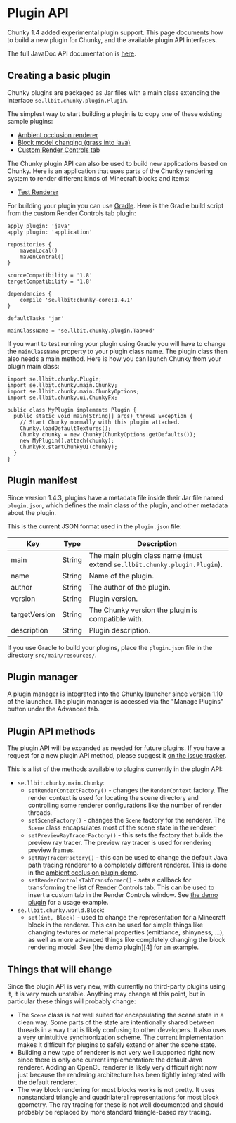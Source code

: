 Plugin API
==========

Chunky 1.4 added experimental plugin support. This page documents how to build a new plugin
for Chunky, and the available plugin API interfaces.

The full JavaDoc API documentation is [here](/api/).


## Creating a basic plugin

Chunky plugins are packaged as Jar files with a main class extending the
interface `se.llbit.chunky.plugin.Plugin`.

The simplest way to start building a plugin is to copy one of
these existing sample plugins:


* [Ambient occlusion renderer][1]
* [Block model changing (grass into lava)][2]
* [Custom Render Controls tab][3]

The Chunky plugin API can also be used to build new applications based on Chunky. Here is
an application that uses parts of the Chunky rendering system to render different kinds of
Minecraft blocks and items:

* [Test Renderer][7]


For building your plugin you can use [Gradle][5]. Here is the Gradle build script from
the custom Render Controls tab plugin:

```
apply plugin: 'java'
apply plugin: 'application'

repositories {
    mavenLocal()
    mavenCentral()
}

sourceCompatibility = '1.8'
targetCompatibility = '1.8'

dependencies {
    compile 'se.llbit:chunky-core:1.4.1'
}

defaultTasks 'jar'

mainClassName = 'se.llbit.chunky.plugin.TabMod'
```

If you want to test running your plugin using Gradle you will have to change the
`mainClassName` property to your plugin class name. The plugin class then also
needs a main method. Here is how you can launch Chunky from your plugin main class:

```
import se.llbit.chunky.Plugin;
import se.llbit.chunky.main.Chunky;
import se.llbit.chunky.main.ChunkyOptions;
import se.llbit.chunky.ui.ChunkyFx;

public class MyPlugin implements Plugin {
  public static void main(String[] args) throws Exception {
    // Start Chunky normally with this plugin attached.
    Chunky.loadDefaultTextures();
    Chunky chunky = new Chunky(ChunkyOptions.getDefaults());
    new MyPlugin().attach(chunky);
    ChunkyFx.startChunkyUI(chunky);
  }
}
```

## Plugin manifest

Since version 1.4.3, plugins have a metadata file inside their Jar file named
`plugin.json`, which defines the main class of the plugin, and other metadata about
the plugin.

This is the current JSON format used in the `plugin.json` file:

Key             | Type    |  Description
----------------|---------------|--------------
main            | String  | The main plugin class name (must extend `se.llbit.chunky.plugin.Plugin`).
name            | String  | Name of the plugin.
author          | String  | The author of the plugin.
version         | String  | Plugin version.
targetVersion   | String  | The Chunky version the plugin is compatible with.
description     | String  | Plugin description.


If you use Gradle to build your plugins, place the `plugin.json` file in the
directory `src/main/resources/`.


## Plugin manager

A plugin manager is integrated into the Chunky launcher since version 1.10 of the launcher.
The plugin manager is accessed via the "Manage Plugins" button under the Advanced tab.


## Plugin API methods

The plugin API will be expanded as needed for future plugins. If you have a
request for a new plugin API method, please suggest it [on the issue tracker][6].

This is a list of the methods available to plugins currently in the plugin API:

* `se.llbit.chunky.main.Chunky`:
    * `setRenderContextFactory()` - changes the `RenderContext` factory.
    The render context is used for  locating the scene directory and
    controlling some renderer configurations like the number of render threads.
    * `setSceneFactory()` - changes the `Scene` factory for the renderer.
    The `Scene` class encapsulates most of the scene state in the renderer.
    * `setPreviewRayTracerFactory()` - this sets the factory that builds
    the preview ray tracer. The preview ray tracer is used for rendering preview
    frames.
    * `setRayTracerFactory()` - this can be used to change the default Java path
    tracing renderer to a completely different renderer. This is done in the
    [ambient occlusion plugin demo][1].
    * `setRenderControlsTabTransformer()` - sets a callback for transforming
    the list of Render Controls tab. This can be used to insert a custom
    tab in the Render Controls window. See [the demo plugin][3] for a usage example.
* `se.llbit.chunky.world.Block`:
    * `set(int, Block)` - used to change the representation for a Minecraft block
    in the renderer. This can be used for simple things like changing textures or
    material properties (emittiance, shinyness, ...), as well as more advanced things like
    completely changing the block rendering model. See [the demo plugin][4] for
    an example.

## Things that will change

Since the plugin API is very new, with currently no third-party plugins using it,
it is very much unstable. Anything may change at this point, but in particular
these things will probably change:

* The `Scene` class is not well suited for encapsulating the scene state in a
  clean way. Some parts of the state are intentionally shared between threads
  in a way that is likely confusing to other developers. It also uses a very
  unintuitive synchronization scheme. The current implementation makes it
  difficult for plugins to safely extend or alter the scene state.
* Building a new type of renderer is not very well supported right now since
  there is only one current implementation: the default Java renderer. Adding
  an OpenCL renderer is likely very difficult right now just because the
  rendering architecture has been tightly integrated with the default renderer.
* The way block rendering for most blocks works is not pretty. It uses
  nonstandard triangle and quadrilateral representations for most block
  geometry. The ray tracing for these is not well documented and should
  probably be replaced by more standard triangle-based ray tracing.

[1]: https://github.com/llbit/Chunky-AOPlugin
[2]: https://github.com/llbit/Chunky-BlockMod
[3]: https://github.com/llbit/Chunky-TabMod
[5]: https://gradle.org/
[6]: https://github.com/llbit/chunky/issues
[7]: https://github.com/llbit/Chunky-TestRenderer
